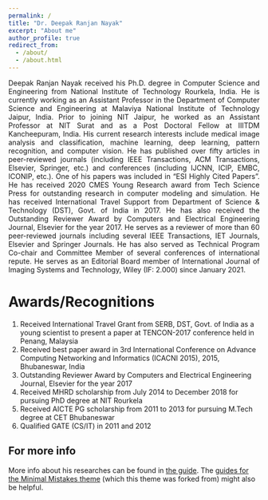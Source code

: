 ```yaml
---
permalink: /
title: "Dr. Deepak Ranjan Nayak"
excerpt: "About me"
author_profile: true
redirect_from: 
  - /about/
  - /about.html
---
```


<p align="justify"> Deepak Ranjan Nayak received his Ph.D. degree in Computer Science and Engineering from National Institute of Technology Rourkela, India. He is currently working as an Assistant Professor in the Department of Computer Science and Engineering at Malaviya National Institute of Technology Jaipur, India. Prior to joining NIT Jaipur, he worked as an Assistant Professor at NIT Surat and as a Post Doctoral Fellow at IIITDM Kancheepuram, India. His current research interests include medical image analysis and classification, machine learning, deep learning, pattern recognition, and computer vision. He has published over fifty articles in peer-reviewed journals (including IEEE Transactions, ACM Transactions, Elsevier, Springer, etc.) and conferences (including IJCNN, ICIP, EMBC, ICONIP, etc.). One of his papers was included in “ESI Highly Cited Papers”. He has received 2020 CMES Young Research award from Tech Science Press for outstanding research in computer modeling and simulation. He has received International Travel Support from Department of Science & Technology (DST), Govt. of India in 2017. He has also received the Outstanding Reviewer Award by Computers and Electrical Engineering Journal, Elsevier for the year 2017. He serves as a reviewer of more than 60 peer-reviewed journals including several IEEE Transactions, IET Journals, Elsevier and Springer Journals. He has also served as Technical Program Co-chair and Committee Member of several conferences of international repute. He serves as an Editorial Board member of International Journal of Imaging Systems and Technology, Wiley (IF: 2.000) since January 2021. </p>

Awards/Recognitions
======
1. Received International Travel Grant from SERB, DST, Govt. of India as a young scientist to present a paper at TENCON-2017 conference held in Penang, Malaysia
2. Received best paper award in 3rd International Conference on Advance Computing Networking and Informatics (ICACNI 2015), 2015, Bhubaneswar, India
3. Outstanding Reviewer Award by Computers and Electrical Engineering Journal, Elsevier for the year 2017
4. Received MHRD scholarship from July 2014 to December 2018 for pursuing PhD degree at NIT Rourkela
5. Received AICTE PG scholarship from 2011 to 2013 for pursuing M.Tech degree at CET Bhubaneswar 
6. Qualified GATE (CS/IT) in 2011 and 2012


For more info
------
More info about his researches can be found in [the guide](https://academicpages.github.io/markdown/). The [guides for the Minimal Mistakes theme](https://mmistakes.github.io/minimal-mistakes/docs/configuration/) (which this theme was forked from) might also be helpful.
